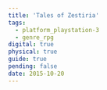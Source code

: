 ```yaml
---
title: 'Tales of Zestiria'
tags:
  - platform_playstation-3
  - genre_rpg
digital: true
physical: true
guide: true
pending: false
date: 2015-10-20
---
```

